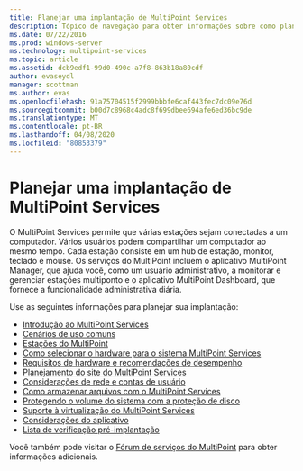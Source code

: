 ```yaml
---
title: Planejar uma implantação de MultiPoint Services
description: Tópico de navegação para obter informações sobre como planejar a implantação do MultiPoint Services
ms.date: 07/22/2016
ms.prod: windows-server
ms.technology: multipoint-services
ms.topic: article
ms.assetid: dcb9edf1-99d0-490c-a7f8-863b18a80cdf
author: evaseydl
manager: scottman
ms.author: evas
ms.openlocfilehash: 91a75704515f2999bbbfe6caf443fec7dc09e76d
ms.sourcegitcommit: b00d7c8968c4adc8f699dbee694afe6ed36bc9de
ms.translationtype: MT
ms.contentlocale: pt-BR
ms.lasthandoff: 04/08/2020
ms.locfileid: "80853379"
---
```

# <a name="planning-a-multipoint-services-deployment"></a>Planejar uma implantação de MultiPoint Services
O MultiPoint Services permite que várias estações sejam conectadas a um computador. Vários usuários podem compartilhar um computador ao mesmo tempo. Cada estação consiste em um hub de estação, monitor, teclado e mouse. Os serviços do MultiPoint incluem o aplicativo MultiPoint Manager, que ajuda você, como um usuário administrativo, a monitorar e gerenciar estações multiponto e o aplicativo MultiPoint Dashboard, que fornece a funcionalidade administrativa diária.   

Use as seguintes informações para planejar sua implantação:
  
-   [Introdução ao MultiPoint Services](Introducing-MultiPoint-services.md)   
-   [Cenários de uso comuns](Common-MultiPoint-services-Usage-Scenarios.md)  
-   [Estações do MultiPoint](MultiPoint-services-Stations.md)  
-   [Como selecionar o hardware para o sistema MultiPoint Services](Selecting-Hardware-for-Your-MultiPoint-services-System.md)  
-   [Requisitos de hardware e recomendações de desempenho](Hardware-Requirements-and-Performance-Recommendations.md)   
-   [Planejamento do site do MultiPoint Services](MultiPoint-services-Site-Planning.md)  
-   [Considerações de rede e contas de usuário](Network-Considerations-and-User-Accounts.md)  
-   [Como armazenar arquivos com o MultiPoint Services](Storing-Files-with-MultiPoint-services.md)  
-   [Protegendo o volume do sistema com a proteção de disco](Protecting-the-System-Volume-with-Disk-Protection.md)
-   [Suporte à virtualização do MultiPoint Services](MultiPoint-services-Virtualization-Support.md)  
-   [Considerações do aplicativo](Application-Considerations.md)  
-   [Lista de verificação pré-implantação](Predeployment-Checklist.md)  
  
Você também pode visitar o [Fórum de serviços do MultiPoint](https://social.technet.microsoft.com/Forums/windowsserver/home?forum=windowsmultipointserver&filter=alltypes&sort=lastpostdesc) para obter informações adicionais.